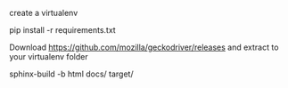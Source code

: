 
create a virtualenv

pip install -r requirements.txt

Download https://github.com/mozilla/geckodriver/releases and extract to your virtualenv folder

sphinx-build -b html docs/ target/
